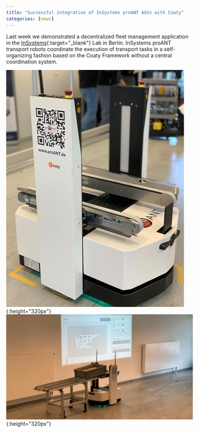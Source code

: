 ```yaml
---
title: "Successful integration of InSystems proANT AGVs with Coaty"
categories: [news]
---
```


Last week we demonstrated a decentralized fleet management application in the
[InSystems](https://www.asti-insystems.de/){:target="_blank"} Lab in Berlin.
InSystems proANT transport robots coordinate the execution of transport tasks in
a self-organizing fashion based on the Coaty Framework without a central
coordination system.

![InSystems proANT Coaty integration](/_assets/news/proANT-coaty-integration-1.jpg){:height="320px"}
![InSystems proANT Coaty integration](/_assets/news/proANT-coaty-integration-2.jpg){:height="320px"}
